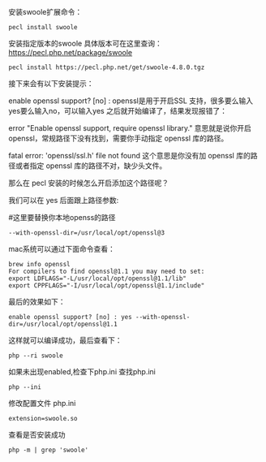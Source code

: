 安装swoole扩展命令：

```
pecl install swoole
```


安装指定版本的swoole
具体版本可在这里查询：https://pecl.php.net/package/swoole
```
pecl install https://pecl.php.net/get/swoole-4.8.0.tgz
```
接下来会有以下安装提示：

enable openssl support? [no] :
openssl是用于开启SSL 支持，很多要么输入yes要么输入no，可以输入yes 之后就开始编译了，结果发现报错了：

error "Enable openssl support, require openssl library."
意思就是说你开启 openssl，常规路径下没有找到，需要你手动指定 openssl 库的路径。

fatal error: 'openssl/ssl.h' file not found
这个意思是你没有加 openssl 库的路径或者指定 openssl 库的路径不对，缺少头文件。

那么在 pecl 安装的时候怎么开启添加这个路径呢？

我们可以在 yes 后面跟上路径参数:

#这里要替换你本地openss的路径
```
--with-openssl-dir=/usr/local/opt/openssl@3
```
mac系统可以通过下面命令查看：

```
brew info openssl
For compilers to find openssl@1.1 you may need to set:
export LDFLAGS="-L/usr/local/opt/openssl@1.1/lib"
export CPPFLAGS="-I/usr/local/opt/openssl@1.1/include"
```
最后的效果如下：
```
enable openssl support? [no] : yes --with-openssl-dir=/usr/local/opt/openssl@1.1
```
这样就可以编译成功，最后查看下：
```
php --ri swoole
```

如果未出现enabled,检查下php.ini
查找php.ini
```
php --ini
```


修改配置文件 php.ini
```
extension=swoole.so
```

查看是否安装成功
```
php -m | grep 'swoole'
```
